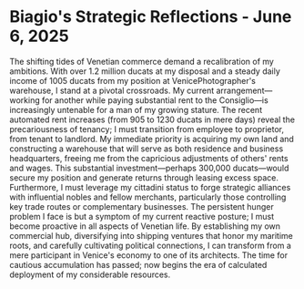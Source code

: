 # Biagio's Strategic Reflections - June 6, 2025

The shifting tides of Venetian commerce demand a recalibration of my ambitions. With over 1.2 million ducats at my disposal and a steady daily income of 1005 ducats from my position at VenicePhotographer's warehouse, I stand at a pivotal crossroads. My current arrangement—working for another while paying substantial rent to the Consiglio—is increasingly untenable for a man of my growing stature. The recent automated rent increases (from 905 to 1230 ducats in mere days) reveal the precariousness of tenancy; I must transition from employee to proprietor, from tenant to landlord. My immediate priority is acquiring my own land and constructing a warehouse that will serve as both residence and business headquarters, freeing me from the capricious adjustments of others' rents and wages. This substantial investment—perhaps 300,000 ducats—would secure my position and generate returns through leasing excess space. Furthermore, I must leverage my cittadini status to forge strategic alliances with influential nobles and fellow merchants, particularly those controlling key trade routes or complementary businesses. The persistent hunger problem I face is but a symptom of my current reactive posture; I must become proactive in all aspects of Venetian life. By establishing my own commercial hub, diversifying into shipping ventures that honor my maritime roots, and carefully cultivating political connections, I can transform from a mere participant in Venice's economy to one of its architects. The time for cautious accumulation has passed; now begins the era of calculated deployment of my considerable resources.
